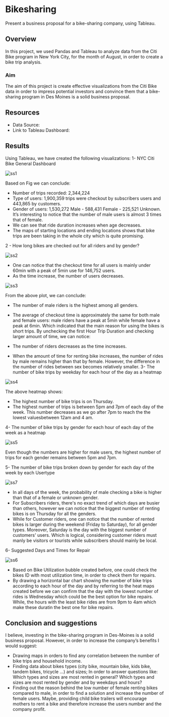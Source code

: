 # Bikesharing
Present a business proposal for a bike-sharing company, using Tableau.
## Overview

In this project, we used Pandas and Tableau to analyze data from the Citi Bike program in New York City, for the month of August, in order to create a bike trip analysis.
### Aim
The aim of this project is create effective visualizations from the Citi Bike data in order to impress potential investors and convince them that a bike-sharing program in Des Moines is a solid business proposal.

## Resources
 * Data Source: 
 * Link to Tableau Dashboard: 
 
 ## Results
 Using Tableau, we have created the following visualizations:
 1- NYC Citi Bike General Dashboard
 
 
 ![ss1](https://user-images.githubusercontent.com/111541268/205465235-0bbc1127-de4b-484c-9214-cd955effd76b.png)

 Based on Fig we can conclude:

  * Number of trips recorded: 2,344,224
  * Type of users: 1,900,359 trips were checkout by subscribers users and 443,865 by customers.
  * Gender of users: 1,530,272 Male - 588,431 Female - 225,521 Unknown. It’s interesting to notice that the number of male users is almost 3 times that of female.
  * We can see that ride duration increases when age decreases.
  * The maps of starting locations and ending locations shows that bike trips are been taking in the whole city which is quite promising.
  
 2 - How long bikes are checked out for all riders and by gender?
   
 ![ss2](https://user-images.githubusercontent.com/111541268/205465250-4449c03b-8f08-479c-a615-9448796758d9.png)

 
   * One can notice that the checkout time for all users is mainly under 60min with a peak of 5min use for 146,752 users.
   * As the time increase, the number of users decreases.
   
   
   
   ![ss3](https://user-images.githubusercontent.com/111541268/205465262-ca6376d2-c3e8-438e-89b3-1674fb88d068.png)

   
 From the above plot, we can conclude:

   * The number of male riders is the highest among all genders.
   * The average of checkout time is approximately the same for both male and female users: male riders have a peak at 5min while female have a peak at 6min. Which             indicated that the main reason for using the bikes is short trips.
 By unchecking the first Hour Trip Duration and checking larger amount of time, we can notice:

  * The number of riders decreases as the time increases.
  * When the amount of time for renting bike increases, the number of rides by male remains higher than that by female. However, the difference in the number of rides      between sex becomes relatively smaller.
3- The number of bike trips by weekday for each hour of the day as a heatmap


![ss4](https://user-images.githubusercontent.com/111541268/205465272-429f1070-0035-4117-9cae-8708301e9f2e.png)



The above heatmap shows:

   * The highest number of bike trips is on Thursday.
   * The highest number of trips is between 5pm and 7pm of each day of the week. This number decreases as we go after 7pm to reach the the lowest valuesbetween 12am and 4 am.
   
4- The number of bike trips by gender for each hour of each day of the week as a heatmap



![ss5](https://user-images.githubusercontent.com/111541268/205465278-fdfd15e1-773c-43fb-a048-9dc4dfb38a0d.png)



Even though the numbers are higher for male users, the highest number of trips for each gender remains between 5pm and 7pm.

5- The number of bike trips broken down by gender for each day of the week by each Usertype

![ss7](https://user-images.githubusercontent.com/111541268/205465311-620a0587-359f-4f10-9baa-7989e0dd7d3a.png)


  * In all days of the week, the probability of male checking a bike is higher than that of a female or unknown gender.
  * For Subscribers riders, there's no exact trend of which days are busier than others, however we can notice that the biggest number of renting bikes is on Thursday     for all the genders.
  * While for Customer riders, one can notice that the number of rented bikes is larger during the weekend (Friday to Saturday), for all gender types. Moreover,           Saturday is the day with the biggest number of customers' users. Which is logical, considering customer riders must manly be visitors or tourists while subscribers     should mainly be local.

   
6- Suggested Days and Times for Repair
   
   
   ![ss6](https://user-images.githubusercontent.com/111541268/205465315-83467160-7ec3-4442-83dd-041c6102e09d.png)

   
   * Based on Bike Utilization bubble created before, one could check the bikes ID with most utilization time, in order to check them for repairs.
   * By drawing a horizontal bar chart showing the number of bike trips according to each hour of the day and by referring to the heat maps created before we can            confirm that the day with the lowest number of rides is Wednesday which could be the best option for bike repairs. While, the hours with the least bike rides are      from 9pm to 4am which make these duratin the best one for bike repairs.
## Conclusion and suggestions

I believe, investing in the bike-sharing program in Des-Moines is a solid business proposal. However, in order to increase the company’s benefits I would suggest:

  * Drawing maps in orders to find any correlation between the number of bike trips and household income.
  * Finding data about bikes types (city bike, mountain bike, kids bike, tandem bikes, tricycle ...) and sizes; In order to answer questions like: Which types and         sizes are most rented in general? Which types and sizes are most rented by gender and by weekdays and hours?
  * Finding out the reason behind the low number of female renting bikes compared to male, in order to find a solution and increase the number of female users. Maybe,     providing child bike trailers will encourage mothers to rent a bike and therefore increase the users number and the company profit.  
   

   
